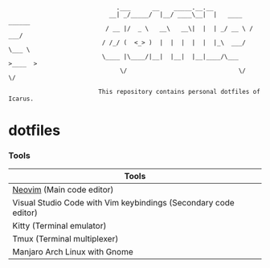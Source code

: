 ```
                              .___      __    _____.__.__
                            __| _/_____/  |__/ ____\__|  |   ____   ______
                           / __ |/  _ \   __\   __\|  |  | _/ __ \ /  ___/
                          / /_/ (  <_> )  |  |  |  |  |  |_\  ___/ \___ \
                          \____ |\____/|__|  |__|  |__|____/\___  >____  >
                               \/                               \/     \/

                         This repository contains personal dotfiles of Icarus.
```

# dotfiles

### Tools

| Tools										                      |
|-----------------------------------------------------------------|
| [Neovim][] (Main code editor)				 			          |
| Visual Studio Code with Vim keybindings (Secondary code editor) |
| Kitty (Terminal emulator)				                          |
| Tmux (Terminal multiplexer)                                     |
| Manjaro Arch Linux with Gnome                                   |

[Neovim]: https://github.com/HicaroD/nvim-cfg-lua

